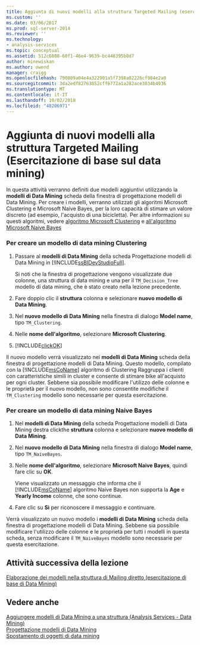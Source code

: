 ```yaml
---
title: Aggiunta di nuovi modelli alla struttura Targeted Mailing (esercitazione di base di Data Mining) | Microsoft Docs
ms.custom: ''
ms.date: 03/06/2017
ms.prod: sql-server-2014
ms.reviewer: ''
ms.technology:
- analysis-services
ms.topic: conceptual
ms.assetid: 512c6888-60f1-46e4-9639-bc448395b8d7
author: minewiskan
ms.author: owend
manager: craigg
ms.openlocfilehash: 790809a04e4a322901a5f7398a02226cf984e2a0
ms.sourcegitcommit: 3da2edf82763852cff6772a1a282ace3034b4936
ms.translationtype: MT
ms.contentlocale: it-IT
ms.lasthandoff: 10/02/2018
ms.locfileid: "48206971"
---
```

# <a name="adding-new-models-to-the-targeted-mailing-structure-basic-data-mining-tutorial"></a>Aggiunta di nuovi modelli alla struttura Targeted Mailing (Esercitazione di base sul data mining)
  In questa attività verranno definiti due modelli aggiuntivi utilizzando la **modelli di Data Mining** scheda della finestra di progettazione modelli di Data Mining. Per creare i modelli, verranno utilizzati gli algoritmi Microsoft Clustering e Microsoft Naive Bayes, per la loro capacità di stimare un valore discreto (ad esempio, l'acquisto di una bicicletta). Per altre informazioni su questi algoritmi, vedere [algoritmo Microsoft Clustering](../../2014/analysis-services/data-mining/microsoft-clustering-algorithm.md) e [all'algoritmo Microsoft Naive Bayes](../../2014/analysis-services/data-mining/microsoft-naive-bayes-algorithm.md)  
  
### <a name="to-create-a-clustering-mining-model"></a>Per creare un modello di data mining Clustering  
  
1.  Passare al **modelli di Data Mining** della scheda Progettazione modelli di Data Mining in [!INCLUDE[ssBIDevStudioFull](../includes/ssbidevstudiofull-md.md)].  
  
     Si noti che la finestra di progettazione vengono visualizzate due colonne, una struttura di data mining e una per il `TM_Decision_Tree` modello di data mining, che è stato creato nella lezione precedente.  
  
2.  Fare doppio clic il **struttura** colonna e selezionare **nuovo modello di Data Mining**.  
  
3.  Nel **nuovo modello di Data Mining** nella finestra di dialogo **Model name**, tipo `TM_Clustering`.  
  
4.  Nelle **nome dell'algoritmo**, selezionare **Microsoft Clustering**.  
  
5.  [!INCLUDE[clickOK](../includes/clickok-md.md)]  
  
 Il nuovo modello verrà visualizzato nei **modelli di Data Mining** scheda della finestra di progettazione modelli di Data Mining. Questo modello, compilato con la [!INCLUDE[msCoName](../includes/msconame-md.md)] algoritmo di Clustering Raggruppa i clienti con caratteristiche simili in cluster e consente di stimare bike all'acquisto per ogni cluster. Sebbene sia possibile modificare l'utilizzo delle colonne e le proprietà per il nuovo modello, non sono consentite modifiche il `TM_Clustering` modello sono necessarie per questa esercitazione.  
  
### <a name="to-create-a-naive-bayes-mining-model"></a>Per creare un modello di data mining Naive Bayes  
  
1.  Nel **modelli di Data Mining** della scheda Progettazione modelli di Data Mining destra clickthe **struttura** colonna e selezionare **nuovo modello di Data Mining**.  
  
2.  Nel **nuovo modello di Data Mining** nella finestra di dialogo **Model name**, tipo `TM_NaiveBayes`.  
  
3.  Nelle **nome dell'algoritmo**, selezionare **Microsoft Naive Bayes**, quindi fare clic su **OK**.  
  
     Viene visualizzato un messaggio che informa che il [!INCLUDE[msCoName](../includes/msconame-md.md)] algoritmo Naive Bayes non supporta la **Age** e **Yearly Income** colonne, che sono continue.  
  
4.  Fare clic su **Sì** per riconoscere il messaggio e continuare.  
  
 Verrà visualizzato un nuovo modello i **modelli di Data Mining** scheda della finestra di progettazione modelli di Data Mining. Sebbene sia possibile modificare l'utilizzo delle colonne e le proprietà per tutti i modelli in questa scheda, senza modificare il `TM_NaiveBayes` modello sono necessarie per questa esercitazione.  
  
## <a name="next-task-in-lesson"></a>Attività successiva della lezione  
 [Elaborazione dei modelli nella struttura di Mailing diretto &#40;esercitazione di base di Data Mining&#41;](../../2014/tutorials/processing-models-in-the-targeted-mailing-structure-basic-data-mining-tutorial.md)  
  
## <a name="see-also"></a>Vedere anche  
 [Aggiungere modelli di Data Mining a una struttura &#40;Analysis Services - Data Mining&#41;](../../2014/analysis-services/data-mining/add-mining-models-to-a-structure-analysis-services-data-mining.md)   
 [Progettazione modelli di Data Mining](../../2014/analysis-services/data-mining/data-mining-designer.md)   
 [Spostamento di oggetti di data mining](../../2014/analysis-services/data-mining/moving-data-mining-objects.md)  
  
  
